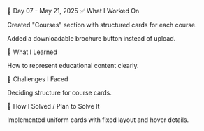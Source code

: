 📅 Day 07 - May 21, 2025
✅ What I Worked On

Created "Courses" section with structured cards for each course.

Added a downloadable brochure button instead of upload.

🧠 What I Learned

How to represent educational content clearly.

🧩 Challenges I Faced

Deciding structure for course cards.

🔧 How I Solved / Plan to Solve It

Implemented uniform cards with fixed layout and hover details.


